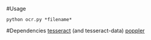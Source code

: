 #Usage

`python ocr.py *filename*`

#Dependencies
[tesseract](https://github.com/tesseract-ocr/tesseract) (and tesseract-data)
[poppler](https://poppler.freedesktop.org/)
